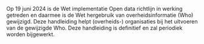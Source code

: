 Op 19 juni 2024 is de Wet implementatie Open data richtlijn in werking getreden en daarmee is de Wet hergebruik van overheidsinformatie (Who) gewijzigd. Deze handleiding helpt (overheids-) organisaties bij het uitvoeren van de gewijzigde Who. Deze handleiding is definitief en zal periodiek worden bijgewerkt.
